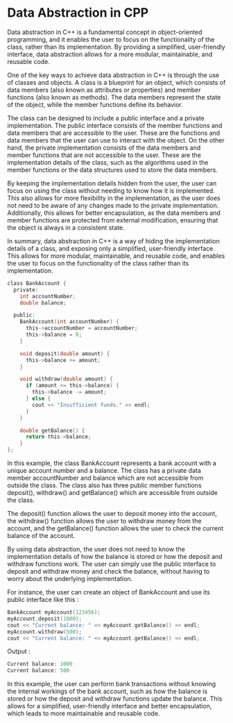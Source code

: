 # Data Abstraction in CPP
Data abstraction in C++ is a fundamental concept in object-oriented programming, and it enables the user to focus on the functionality of the class, rather than its implementation. By providing a simplified, user-friendly interface, data abstraction allows for a more modular, maintainable, and reusable code.

One of the key ways to achieve data abstraction in C++ is through the use of classes and objects. A class is a blueprint for an object, which consists of data members (also known as attributes or properties) and member functions (also known as methods). The data members represent the state of the object, while the member functions define its behavior.

The class can be designed to include a public interface and a private implementation. The public interface consists of the member functions and data members that are accessible to the user. These are the functions and data members that the user can use to interact with the object. On the other hand, the private implementation consists of the data members and member functions that are not accessible to the user. These are the implementation details of the class, such as the algorithms used in the member functions or the data structures used to store the data members.

By keeping the implementation details hidden from the user, the user can focus on using the class without needing to know how it is implemented. This also allows for more flexibility in the implementation, as the user does not need to be aware of any changes made to the private implementation. Additionally, this allows for better encapsulation, as the data members and member functions are protected from external modification, ensuring that the object is always in a consistent state.

In summary, data abstraction in C++ is a way of hiding the implementation details of a class, and exposing only a simplified, user-friendly interface. This allows for more modular, maintainable, and reusable code, and enables the user to focus on the functionality of the class rather than its implementation.

```c
class BankAccount {
  private:
    int accountNumber;
    double balance;

  public:
    BankAccount(int accountNumber) {
      this->accountNumber = accountNumber;
      this->balance = 0;
    }

    void deposit(double amount) {
      this->balance += amount;
    }

    void withdraw(double amount) {
      if (amount <= this->balance) {
        this->balance -= amount;
      } else {
        cout << "Insufficient funds." << endl;
      }
    }

    double getBalance() {
      return this->balance;
    }
};
```
In this example, the class BankAccount represents a bank account with a unique account number and a balance. The class has a private data member accountNumber and balance which are not accessible from outside the class. The class also has three public member functions deposit(), withdraw() and getBalance() which are accessible from outside the class.

The deposit() function allows the user to deposit money into the account, the withdraw() function allows the user to withdraw money from the account, and the getBalance() function allows the user to check the current balance of the account.

By using data abstraction, the user does not need to know the implementation details of how the balance is stored or how the deposit and withdraw functions work. The user can simply use the public interface to deposit and withdraw money and check the balance, without having to worry about the underlying implementation.

For instance, the user can create an object of BankAccount and use its public interface like this :
```c
BankAccount myAccount(123456);
myAccount.deposit(1000);
cout << "Current balance: " << myAccount.getBalance() << endl;
myAccount.withdraw(500);
cout << "Current balance: " << myAccount.getBalance() << endl;
```

Output :
```c
Current balance: 1000
Current balance: 500
```

In this example, the user can perform bank transactions without knowing the internal workings of the bank account, such as how the balance is stored or how the deposit and withdraw functions update the balance. This allows for a simplified, user-friendly interface and better encapsulation, which leads to more maintainable and reusable code.

